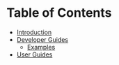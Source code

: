 # Table of Contents

* [Introduction](README.md)
* [Developer Guides](developers/Concepts.md)
    * [Examples](examples/Gatsby_Source-plugin_Blog.md)
* [User Guides](users/Concepts.md)
